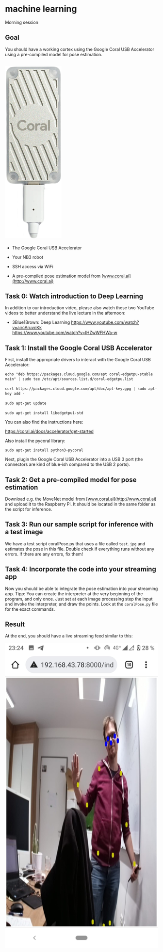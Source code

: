 machine learning
================

Morning session

Goal
----

You should have a working cortex using the Google Coral USB Accelerator
using a pre-compiled model for pose estimation.

![](./media/image1.png)
--------------------------------------------------------------------------------------

-   The Google Coral USB Accelerator

-   Your NB3 robot

-   SSH access via WiFi

-   A pre-compiled pose estimation model from
    [www.coral.ai](http://www.coral.ai)

Task 0: Watch introduction to Deep Learning
-------------------------------------------

In addition to our introduction video, please also watch these two
YouTube videos to better understand the live lecture in the afternoon:

-   3Blue1Brown: Deep Learning
    <https://www.youtube.com/watch?v=aircAruvnKk>\
    <https://www.youtube.com/watch?v=IHZwWFHWa-w>

Task 1: Install the Google Coral USB Accelerator
------------------------------------------------

First, install the appropriate drivers to interact with the Google Coral
USB Accelerator:

    echo "deb https://packages.cloud.google.com/apt coral-edgetpu-stable main" | sudo tee /etc/apt/sources.list.d/coral-edgetpu.list

    curl https://packages.cloud.google.com/apt/doc/apt-key.gpg | sudo apt-key add -

    sudo apt-get update

    sudo apt-get install libedgetpu1-std

You can also find the instructions here:

<https://coral.ai/docs/accelerator/get-started>

Also install the pycoral library:

    sudo apt-get install python3-pycoral

Next, plugin the Google Coral USB Accelerator into a USB 3 port (the connectors are kind of blue-ish compared to the USB 2 ports).

Task 2: Get a pre-compiled model for pose estimation
----------------------------------------------------

Download e.g. the MoveNet model from [www.coral.ai](http://www.coral.ai) and upload it to the Raspberry Pi. It should be located in the same folder as the script for inference. 

Task 3: Run our sample script for inference with a test image
-------------------------------------------------------------

We have a test script coralPose.py that uses a file called `test.jpg` and estimates the pose in this file. Double check if everything runs without any errors. If there are any errors, fix them!

Task 4: Incorporate the code into your streaming app
----------------------------------------------------

Now you should be able to integrate the pose estimation into your streaming app. Tipp: You can create the interpreter at the very beginning of the program, and only once. Just set at each image processing step the input and invoke the interpreter, and draw the points. Look at the `coralPose.py` file for the exact commands.

Result
------

At the end, you should have a live streaming feed similar to this:

![](./media/image2.jpeg)